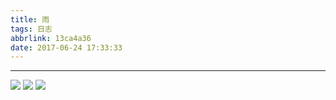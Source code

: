 ```yaml
---
title: 雨
tags: 日志
abbrlink: 13ca4a36
date: 2017-06-24 17:33:33
---
```

***
![](http://static.alili.tech/photo/2017-06-24/IMG_8058.JPG)
![](http://static.alili.tech/photo/2017-06-24/IMG_8066.JPG)
![](http://static.alili.tech/photo/2017-06-24/FullSizeRender.jpg)